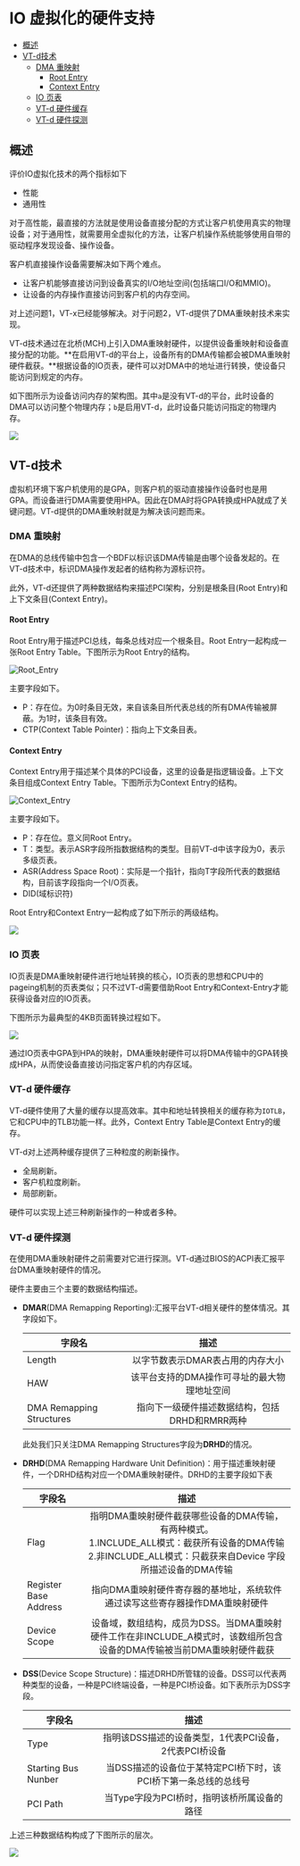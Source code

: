 # IO 虚拟化的硬件支持

* [概述](#概述)
* [VT-d技术](#VT-d技术)
  * [DMA 重映射](#DMA-重映射)
	* [Root Entry](#Root-Entry)
	* [Context Entry](#Context-Entry)
  * [IO 页表](#IO-页表)
  * [VT-d 硬件缓存](#VT-d-硬件缓存)
  * [VT-d 硬件探测](#VT-d-硬件探测)

## 概述

评价IO虚拟化技术的两个指标如下

- 性能
- 通用性

对于高性能，最直接的方法就是使用设备直接分配的方式让客户机使用真实的物理设备；对于通用性，就需要用全虚拟化的方法，让客户机操作系统能够使用自带的驱动程序发现设备、操作设备。

客户机直接操作设备需要解决如下两个难点。

- 让客户机能够直接访问到设备真实的I/O地址空间(包括端口I/O和MMIO)。
- 让设备的内存操作直接访问到客户机的内存空间。

对上述问题1，VT-x已经能够解决。对于问题2，VT-d提供了DMA重映射技术来实现。

VT-d技术通过在北桥(MCH)上引入DMA重映射硬件，以提供设备重映射和设备直接分配的功能。**在启用VT-d的平台上，设备所有的DMA传输都会被DMA重映射硬件截获。**根据设备的IO页表，硬件可以对DMA中的地址进行转换，使设备只能访问到规定的内存。

如下图所示为设备访问内存的架构图。其中`a`是没有VT-d的平台，此时设备的DMA可以访问整个物理内存；`b`是启用VT-d，此时设备只能访问指定的物理内存。

![](./assets/VT-d_arch.png)

## VT-d技术

虚拟机环境下客户机使用的是GPA，则客户机的驱动直接操作设备时也是用GPA。而设备进行DMA需要使用HPA。因此在DMA时将GPA转换成HPA就成了关键问题。VT-d提供的DMA重映射就是为解决该问题而来。

### DMA 重映射

在DMA的总线传输中包含一个BDF以标识该DMA传输是由哪个设备发起的。在VT-d技术中，标识DMA操作发起者的结构称为源标识符。

此外，VT-d还提供了两种数据结构来描述PCI架构，分别是根条目(Root Entry)和上下文条目(Context Entry)。

#### Root Entry

Root Entry用于描述PCI总线，每条总线对应一个根条目。Root Entry一起构成一张Root Entry Table。下图所示为Root Entry的结构。

![Root_Entry](./assets/Root_Entry.png)

主要字段如下。

- P：存在位。为0时条目无效，来自该条目所代表总线的所有DMA传输被屏蔽。为1时，该条目有效。
- CTP(Context Table Pointer)：指向上下文条目表。

#### Context Entry

Context Entry用于描述某个具体的PCI设备，这里的设备是指逻辑设备。上下文条目组成Context Entry Table。下图所示为Context Entry的结构。

![Context_Entry](./assets/Context_Entry.png)

主要字段如下。

- P：存在位。意义同Root Entry。
- T：类型。表示ASR字段所指数据结构的类型。目前VT-d中该字段为0，表示多级页表。
- ASR(Address Space Root)：实际是一个指针，指向T字段所代表的数据结构，目前该字段指向一个I/O页表。
- DID(域标识符)

Root Entry和Context Entry一起构成了如下所示的两级结构。

![](./assets/Root_Entry_and_Context_Entry.png)

### IO 页表

IO页表是DMA重映射硬件进行地址转换的核心，IO页表的思想和CPU中的pageing机制的页表类似；只不过VT-d需要借助Root Entry和Context-Entry才能获得设备对应的IO页表。

下图所示为最典型的4KB页面转换过程如下。

![](./assets/DMA_Remapping_page.png)

通过IO页表中GPA到HPA的映射，DMA重映射硬件可以将DMA传输中的GPA转换成HPA，从而使设备直接访问指定客户机的内存区域。

### VT-d 硬件缓存

VT-d硬件使用了大量的缓存以提高效率。其中和地址转换相关的缓存称为`IOTLB`，它和CPU中的TLB功能一样。此外，Context Entry Table是Context Entry的缓存。

VT-d对上述两种缓存提供了三种粒度的刷新操作。

- 全局刷新。
- 客户机粒度刷新。
- 局部刷新。

硬件可以实现上述三种刷新操作的一种或者多种。

### VT-d 硬件探测

在使用DMA重映射硬件之前需要对它进行探测。VT-d通过BIOS的ACPI表汇报平台DMA重映射硬件的情况。

硬件主要由三个主要的数据结构描述。

- **DMAR**(DMA Remapping Reporting):汇报平台VT-d相关硬件的整体情况。其字段如下。

	| 字段名  | 描述 |
	|-------|:---:|
	| Length  | 以字节数表示DMAR表占用的内存大小|
	| HAW | 该平台支持的DMA操作可寻址的最大物理地址空间|
	| DMA Remapping Structures  | 指向下一级硬件描述数据结构，包括DRHD和RMRR两种|

	此处我们只关注DMA Remapping Structures字段为**DRHD**的情况。
- **DRHD**(DMA Remapping Hardware Unit Definition)：用于描述重映射硬件，一个DRHD结构对应一个DMA重映射硬件。DRHD的主要字段如下表

	| 字段名  | 描述 |
	|-------|:---:|
	| Flag  | 指明DMA重映射硬件截获哪些设备的DMA传输，有两种模式。<br>1.INCLUDE_ALL模式：截获所有设备的DMA传输<br>2.非INCLUDE_ALL模式：只截获来自Device 字段所描述设备的DMA传输|
	| Register Base Address | 指向DMA重映射硬件寄存器的基地址，系统软件通过读写这些寄存器操作DMA重映射硬件|
	| Device Scope  | 设备域，数组结构，成员为DSS。当DMA重映射硬件工作在非INCLUDE_A模式时，该数组所包含设备的DMA传输被当前DMA重映射硬件截获|

- **DSS**(Device Scope Structure)：描述DRHD所管辖的设备。DSS可以代表两种类型的设备，一种是PCI终端设备，一种是PCI桥设备。如下表所示为DSS字段。

	| 字段名  | 描述 |
	|-------|:---:|
	| Type  |指明该DSS描述的设备类型，1代表PCI设备，2代表PCI桥设备|
	| Starting Bus Nunber | 当DSS描述的设备位于某特定PCI桥下时，该PCI桥下第一条总线的总线号|
	| PCI Path  |当Type字段为PCI桥时，指明该桥所属设备的路径|

上述三种数据结构构成了下图所示的层次。

![](./assets/DMAR_DRHD_DSS.png)
